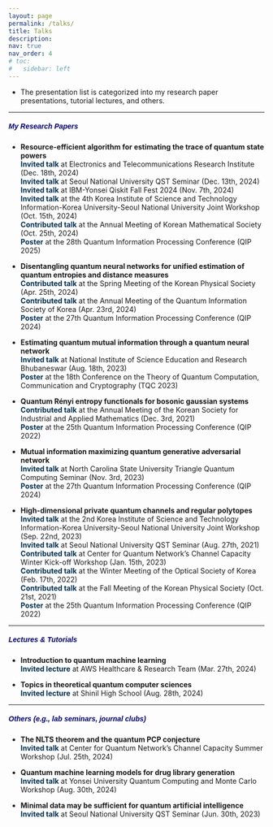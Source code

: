 ```yaml
---
layout: page
permalink: /talks/
title: Talks
description:
nav: true
nav_order: 4
# toc:
#   sidebar: left
---
```

- The presentation list is categorized into my research paper presentations, tutorial lectures, and others.

---
##### **<span style="color:navy; font-family: Gill Sans, sans-serif;">My Research Papers</span>**
- **Resource-efficient algorithm for estimating the trace of quantum state powers**<br>
**<span style="color:#003153;">Invited talk</span>** at Electronics and Telecommunications Research Institute (Dec. 18th, 2024)<br>
**<span style="color:#003153;">Invited talk</span>** at Seoul National University QST Seminar (Dec. 13th, 2024)<br>
**<span style="color:#003153;">Invited talk</span>** at IBM-Yonsei Qiskit Fall Fest 2024 (Nov. 7th, 2024)<br>
**<span style="color:#003153;">Invited talk</span>** at the 4th Korea Institute of Science and Technology Information-Korea University-Seoul National University Joint Workshop (Oct. 15th, 2024)<br>
**<span style="color:#003153;">Contributed talk</span>** at the Annual Meeting of Korean Mathematical Society (Oct. 25th, 2024)<br>
**<span style="color:#003153;">Poster</span>** at the 28th Quantum Information Processing Conference (QIP 2025)<br>

- **Disentangling quantum neural networks for unified estimation of quantum entropies and distance measures**<br>
**<span style="color:#003153;">Contributed talk</span>** at the Spring Meeting of the Korean Physical Society (Apr. 25th, 2024)<br>
**<span style="color:#003153;">Contributed talk</span>** at the Annual Meeting of the Quantum Information Society of Korea (Apr. 23rd, 2024)<br>
**<span style="color:#003153;">Poster</span>** at the 27th Quantum Information Processing Conference (QIP 2024)<br>

- **Estimating quantum mutual information through a quantum neural network**<br>
**<span style="color:#003153;">Invited talk</span>** at National Institute of Science Education and Research Bhubaneswar (Aug. 18th, 2023)<br>
**<span style="color:#003153;">Poster</span>** at the 18th Conference on the Theory of Quantum Computation, Communication and Cryptography (TQC 2023)<br>

- **Quantum Rényi entropy functionals for bosonic gaussian systems**<br>
**<span style="color:#003153;">Contributed talk</span>** at the Annual Meeting of the Korean Society for Industrial and Applied Mathematics (Dec. 3rd, 2021)<br>
**<span style="color:#003153;">Poster</span>** at the 25th Quantum Information Processing Conference (QIP 2022)<br>

- **Mutual information maximizing quantum generative adversarial network**<br>
**<span style="color:#003153;">Invited talk</span>** at North Carolina State University Triangle Quantum Computing Seminar (Nov. 3rd, 2023)<br>
**<span style="color:#003153;">Poster</span>** at the 27th Quantum Information Processing Conference (QIP 2024)<br>

- **High-dimensional private quantum channels and regular polytopes**<br>
**<span style="color:#003153;">Invited talk</span>** at the 2nd Korea Institute of Science and Technology Information-Korea University-Seoul National University Joint Workshop (Sep. 22nd, 2023)<br>
**<span style="color:#003153;">Invited talk</span>** at Seoul National University QST Seminar (Aug. 27th, 2021)<br>
**<span style="color:#003153;">Contributed talk</span>** at Center for Quantum Network’s Channel Capacity Winter Kick-off Workshop (Jan. 15th, 2023)<br>
**<span style="color:#003153;">Contributed talk</span>** at the Winter Meeting of the Optical Society of Korea (Feb. 17th, 2022)<br>
**<span style="color:#003153;">Contributed talk</span>** at the Fall Meeting of the Korean Physical Society (Oct. 21st, 2021)<br>
**<span style="color:#003153;">Poster</span>** at the 25th Quantum Information Processing Conference (QIP 2022)<br>

---
##### **<span style="color:navy; font-family: Gill Sans, sans-serif;">Lectures & Tutorials</span>**
- **Introduction to quantum machine learning**<br>
**<span style="color:#003153;">Invited lecture</span>** at AWS Healthcare & Research Team (Mar. 27th, 2024)<br>

- **Topics in theoretical quantum computer sciences**<br>
**<span style="color:#003153;">Invited lecture</span>** at Shinil High School (Aug. 28th, 2024)<brs>

---
##### **<span style="color:navy; font-family: Gill Sans, sans-serif;">Others (e.g., lab seminars, journal clubs)</span>**
- **The NLTS theorem and the quantum PCP conjecture**<br>
**<span style="color:#003153;">Invited talk</span>** at Center for Quantum Network’s Channel Capacity Summer Workshop (Jul. 25th, 2024)<br>

- **Quantum machine learning models for drug library generation**<br>
**<span style="color:#003153;">Invited talk</span>** at Yonsei University Quantum Computing and Monte Carlo Workshop (Aug. 30th, 2024)<br>

- **Minimal data may be sufficient for quantum artificial intelligence**<br>
**<span style="color:#003153;">Invited talk</span>** at Seoul National University QST Seminar (Jun. 30th, 2023)<br>